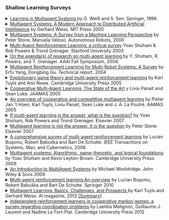 ### Shallow Learning Surveys

<details> <summary> <a href="https://www.emse.fr/~beaune/maml/sen-weiss-MAL99.pdf"> Learning in Multiagent Systems </a>by G. Weiß and S. Sen. Springer, 1996. <a href="link">  </a> </summary> Learning and intelligence are intimately related to each other. It is usually agreed that a system capable of learning deserves to be called intelligent; and conversely, a system being considered as intelligent is, among other things, usually expected to be able to learn. Learning always has to do with the self-improvement of future behavior based on past experience. More precisely, according to the standard artificial intelligence (AI) point of view learning can be informally defined as follows: <br> - </details>

<details> <summary> <a href="https://uma.ac.ir/files/site1/a_akbari_994c8e8/gerhard_weiss___multiagent_systems___a_modern_approach_to_distributed_artificial_intelligence.pdf"> Multiagent Systems: A Modern Approach to Distributed Artificial Intelligence</a> by Gerhard Weiss. MIT Press 2000<a href="https://www.Summary.so/instadeep/Multiagent-Learning-Basics-Challenges-and-Prospect-21cb7b4294b84a4188cafd184a3deed8">   </a></summary> This is the first comprehensive introduction to multiagent systems and contemporary distributed artificial intelligence that is suitable as a textbook. The book provides detailed coverage of basic topics as well as several closely related ones.Unlike traditional textbooks, the book brings together many leading experts, guaranteeing a broad and diverse base of knowledge and expertise. It emphasizes aspects of both theory and application, and provides many illustrations and examples. Also included are thought-provoking exercises of varying degrees of difficulty and a twenty-page glossary of terms found in the study of agents, multiagent systems, and distributed artificial intelligence.The book can be used for teaching as well as self-study, and is designed to meet the needs of both researchers and practitioners. In view of the interdisciplinary nature of the field, it will be a useful reference not only for computer scientists and engineers, but for social scientists and management and organization scientists as well.<br> - </details>

<details> <summary> <a href="https://link.springer.com/content/pdf/10.1023/A:1008942012299.pdf"> Multiagent Systems: A Survey from a Machine Learning Perspective</a> by Peter Stone, Manuela Veloso. Autonomous Robots, 2000<a href="https://www.Summary.so/instadeep/Multiagent-Learning-Basics-Challenges-and-Prospect-21cb7b4294b84a4188cafd184a3deed8">   </a></summary> Distributed Artificial Intelligence (DAI) has existed as a subfield of AI for less than two decades. DAI is concerned with systems that consist of multiple independent entities that interact in a domain. Traditionally, DAI has been divided into two sub-disciplines: Distributed Problem Solving (DPS) focuses on the information management aspects of systems with several components working together towards a common goal; Multiagent Systems (MAS) deals with behavior management in collections of several independent entities, or agents. This survey of MAS is intended to serve as an introduction to the field and as an organizational framework. A series of general multiagent scenarios are presented. For each scenario, the issues that arise are described along with a sampling of the techniques that exist to deal with them. The presented techniques are not exhaustive, but they highlight how multiagent systems can be and have been used to build complex systems. When options exist, the techniques presented are biased towards machine learning approaches. Additional opportunities for applying machine learning to MAS are highlighted and robotic soccer is presented as an appropriate test bed for MAS. This survey does not focus exclusively on robotic systems. However, we believe that much of the prior research in non-robotic MAS is relevant to robotic MAS, and we explicitly discuss several robotic MAS, including all of those presented in this issue. <br> - </details>

<details> <summary> <a href="https://www.cc.gatech.edu/classes/AY2009/cs7641_spring/handouts/MALearning_ACriticalSurvey_2003_0516.pdf"> Multi-Agent Reinforcement Learning: a critical survey</a> Yoav Shoham &  Rob Powers &  Trond Grenager. Stanford University 2003<a href="https://www.Summary.so/instadeep/Multiagent-Learning-Basics-Challenges-and-Prospect-21cb7b4294b84a4188cafd184a3deed8">   </a></summary> We survey the recent work in AI onmulti-agent reinforcement learning(that is, learning in stochastic games). We then argue that, while exciting,this work is flawed. The fundamental flaw is unclarity about the problemor problems being addressed. After tracing a representative sample of therecent literature, we identify four well-defined problems in multi-agent reinforcement learning, single out the problem that in our view is most suitable for AI, and make some remarks about how we believe progress is to be made on this problem<br> - </details>

<details> <summary> <a href="https://www.aaai.org/Papers/Symposia/Fall/2004/FS-04-02/FS04-02-012.pdf"> On the agenda(s) of research on multi-agent learning </a>by Y. Shoham, R. Powers, and T. Grenager. AAAI Fall Symposium, 2004. <a href="link">  </a> </summary> We survey the recent work in AI on multi-agent reinforcement learning (that is, learning in stochastic games). After tracing a representative sample of the recent literature, we argue that, while exciting, much of this work suffers from a fundamental lack of clarity about the problem or problems being addressed. We then propose five well-defined problems in multi-agent reinforcement learning and single out one that in our view is both well-suited for AI and has not yet been adequately addressed. We conclude with some remarks about how we believe progress is to be made on this problem. <br> - </details>

<details> <summary> <a href="https://www.researchgate.net/profile/Dongbing-Gu/publication/2948830_Multiagent_Reinforcement_Learning_for_Multi-Robot_Systems_A_Survey/links/53f5ac820cf2fceacc6f4f1a/Multiagent-Reinforcement-Learning-for-Multi-Robot-Systems-A-Survey.pdf"> Multiagent Reinforcement Learning for Multi-Robot
Systems: A Survey</a> by Erfu Yang, Dongbing Gu. Technical report, 2004<a href="https://www.Summary.so/instadeep/Multiagent-Learning-Basics-Challenges-and-Prospect-21cb7b4294b84a4188cafd184a3deed8">   </a></summary> Multiagent reinforcement learning for multirobot systems is a challenging issue in both robotics and artificial intelligence. With the ever increasing interests in theoretical researches and practical applications, currently there have been a lot of efforts towards providing some solutions to this challenge. However, there are still many difficulties in scaling up the multiagent reinforcement learning to multi-robot systems. The main objective of this paper is to provide a survey, though not completely on the multiagent reinforcement learning in multi-robot systems. After reviewing important advances in this field, some challenging problems and promising research directions are analyzed. A concluding remark is made from the perspectives of the authors.<br> - </details>

<details> <summary> <a href="https://d1wqtxts1xzle7.cloudfront.net/45280831/Evolutionary_game_theory_and_multi-agent20160502-7892-157t9i2-with-cover-page-v2.pdf?Expires=1667939479&Signature=QChoLKlvnMCubxeJU6z1nYFwm3mBpGmlLkzC4iJv1t9mPOU-FM3v-BLgbOZWFjaRtCTjiJGj0ou6krglAxQ7P0k4fGPUNlSTQJ8ojT1tIZXYmwVyiRthGIoGmsz-iKVhEUvFSM-aGR6UvyNYlv1WlM1BShdolSru~iyaKsXvuMIhsldVFcC1ehX06XI~waKzphs3vGat2zS-sT2vmeHzBZCg3Hm4IwrHQwdlAWQcW-8Hfb0RCugzKBsf7BvTahAVG8-oMNXgaISOUze3Hq6~LSwr7L8w3Z5NvpdG12~liV2X-dXAABNBOpaVl8XncIk1CE~2H94prx0tiBtMNf18aA__&Key-Pair-Id=APKAJLOHF5GGSLRBV4ZA"> Evolutionary game theory and multi-agent reinforcement learning</a> by Karl Tuyls and Ann Nowe. Cambridge University Press 2005<a href="https://www.Summary.so/instadeep/Multiagent-Learning-Basics-Challenges-and-Prospect-21cb7b4294b84a4188cafd184a3deed8">   </a></summary> In this paper we survey the basics of reinforcement learning and (evolutionary) game theory, applied to the field of multi-agent systems. This paper contains three parts. We start with an overview on the fundamentals of reinforcement learning. Next we summarize the most important aspects of evolutionary game theory. Finally, we discuss the state-of-the-art of multi-agent reinforcement learning and the mathematical connection with evolutionary game theory.<br> - </details>

<details> <summary> <a href="https://citeseerx.ist.psu.edu/viewdoc/summary?doi=10.1.1.307.6671"> Cooperative Multi-Agent Learning: The State of the Art</a> y  Liviu Panait and Sean Luke. JAAMAS 2005<a href="https://www.Summary.so/instadeep/Multiagent-Learning-Basics-Challenges-and-Prospect-21cb7b4294b84a4188cafd184a3deed8">   </a></summary> Cooperative multi-agent systems (MAS) are ones in which several agents attempt, through their interaction, to jointly solve tasks or to maximize utility. Due to the interactions among the agents, multi-agent problem complexity can rise rapidly with the number of agents or their behavioral sophistication. The challenge this presents to the task of programming solutions to MAS problems has spawned increasing interest in machine learning techniques to automate the search and optimization process. We provide a broad survey of the cooperative multi-agent learning literature. Previous surveys of this area have largely focused on issues common to specific subareas (for example, reinforcement learning, RL or robotics). In this survey we attempt to draw from multi-agent learning work in a spectrum of areas, including RL, evolutionary computation, game theory, complex systems, agent modeling, and robotics. We find that this broad view leads to a division of the work into two categories, each with its own special issues: applying a single learner to discover joint solutions to multi-agent problems (team learning), or using multiple simultaneous learners, often one per agent (concurrent learning). Additionally, we discuss direct and indirect communication in connection with learning, plus open issues in task decomposition, scalability, and adaptive dynamics. We conclude with a presentation of multi-agent learning problem domains, and a list of multi-agent learning resources. Keywords: multi-agent systems, machine learning, multi-agent learning, cooperation, survey.<br> - </details>

<details> <summary> <a href="https://cs.gmu.edu/~sean/papers/LAMAS05Overview.pdf"> An overview of cooperative and competitive multiagent learning</a> by Pieter Jan 't Hoen, Karl Tuyls, Liviu Panait, Sean Luke and J. A. La Poutré. AAMAS 2005<a href="https://www.Summary.so/instadeep/Multiagent-Learning-Basics-Challenges-and-Prospect-21cb7b4294b84a4188cafd184a3deed8">   </a></summary> Multi-agent systems (MASs) is an area ofdistributed artifi-cial intelligence that emphasizes the joint behaviors of agents with somedegree of autonomy and the complexities arising from their interactions.The research on MASs is intensifying, as supported by a growing num-ber of conferences, workshops, and journal papers. In this survey we givean overview of multi-agent learning research in a spectrum of areas, in-cluding reinforcement learning, evolutionary computation, game theory,complex systems, agent modeling, and robotics.MASs range in their description from cooperative to being competitivein nature. To muddle the waters, competitive systems can show appar-ent cooperative behavior, and vice versa. In practice, agents can showa wide range of behaviors in a system, that may either fit the label ofcooperative or competitive, depending on the circumstances. In this sur-vey, we discuss current work on cooperative and competitive MASs andaim to make the distinctions and overlap between the two approachesmore explicit.Lastly, this paper summarizes the papers of the first International work-shop on Learning and Adaptation in MAS (LAMAS) hosted at the fourthInternational Joint Conference on Autonomous Agents and Multi AgentSystems (AAMAS’05) and places the work in the above survey.<br> - </details>

<details> <summary> <a href="https://www.sciencedirect.com/science/article/pii/S0004370207000495"> If multi-agent learning is the answer, what is the question?</a> by Yoav Shoham, Rob Powers  and Trond Grenager. Elsevier 2007<a href="https://www.Summary.so/instadeep/Multiagent-Learning-Basics-Challenges-and-Prospect-21cb7b4294b84a4188cafd184a3deed8">   </a></summary> The area of learning in multi-agent systems is today one of the most fertile grounds for interaction between game theory and artificial intelligence. We focus on the foundational questions in this interdisciplinary area, and identify several distinct agendas that ought to, we argue, be separated. The goal of this article is to start a discussion in the research community that will result in firmer foundations for the area.<br> - </details>

<details> <summary> <a href="https://www.sciencedirect.com/science/article/pii/S0004370207000021"> Multiagent learning is not the answer. It is the question</a> by Peter Stone. Elsevier 2007<a href="https://www.Summary.so/instadeep/Multiagent-Learning-Basics-Challenges-and-Prospect-21cb7b4294b84a4188cafd184a3deed8">   </a></summary> The article by Shoham, Powers, and Grenager called “If multi-agent learning is the answer, what is the question?” does a great job of laying out the current state of the art and open issues at the intersection of game theory and artificial intelligence (AI). However, from the AI perspective, the term “multiagent learning” applies more broadly than can be usefully framed in game theoretic terms. In this larger context, how (and perhaps whether) multiagent learning can be usefully applied in complex domains is still a large open question.<br> - </details>

<details> <summary> <a href="https://www.dcsc.tudelft.nl/~bdeschutter/pub/rep/07_019.pdf"> A comprehensive survey of multi-agent
reinforcement learning</a> by Lucian Buşoniu, Robert Babuška and Bart De Schutte. IEEE Transactions on Systems, Man, and Cybernetics, 2008<a href="https://www.Summary.so/instadeep/Multiagent-Learning-Basics-Challenges-and-Prospect-21cb7b4294b84a4188cafd184a3deed8">   </a></summary> Multi-agent systems are rapidly finding applications in a variety of domains, including robotics, distributed control, telecommunications, and economics. The complexity of many tasks arising in these domains makes them difficult to solve with preprogrammed agent behaviors. The agents must instead discover a solution on their own, using learning. A significant part of the research on multi-agent learning concerns reinforcement learning techniques. This paper provides a comprehensive survey of multi-agent reinforcement learning (MARL). A central issue in the field is the formal statement of the multi-agent learning goal. Different viewpoints on this issue have led to the proposal of many different goals, among which two focal points can be distinguished: stability of the agents’ learning dynamics, and adaptation to the changing behavior of the other agents. The MARL algorithms described in the literature aim—either explicitly or implicitly—at one of these two goals or at a combination of both, in a fully cooperative, fully competitive, or more general setting. A representative selection of these algorithms is discussed in detail in this paper, together with the specific issues that arise in each category. Additionally, the benefits and challenges of MARL are described along with some of the problem domains where MARL techniques have been applied. Finally, an outlook for the field is provided.<br> - </details>

<details> <summary> <a href="http://www.masfoundations.org/mas.pdf"> Multiagent systems: Algorithmic, game-theoretic, and logical foundations</a> by Yoav Shoham and Kevin Leyton-Brown. Cambridge University Press 2009<a href="https://www.Summary.so/instadeep/Multiagent-Learning-Basics-Challenges-and-Prospect-21cb7b4294b84a4188cafd184a3deed8">   </a></summary> TODO: This is a book, we have to make our own abstract<br> - </details>

<details> <summary> <a href="https://www.cs.ox.ac.uk/people/michael.wooldridge/pubs/imas/IMAS2e.html"> An Introduction to MultiAgent Systems</a> by Michael Wooldridge. John Wiley & Sons 2009<a href="https://www.Summary.so/instadeep/Multiagent-Learning-Basics-Challenges-and-Prospect-21cb7b4294b84a4188cafd184a3deed8">   </a></summary> Multiagent systems are a new paradigm for understanding and building distributed systems, where it is assumed that the computational components are autonomous: able to control their own behaviour in the furtherance of their own goals.  The first edition of An Introduction to Multiagent Systems was the first contemporary textbook in the area, and became the standard undergraduate reference work for the field. This second edition has been extended with substantial new material on recent developments in the field, and has been revised and updated throughout. It provides a comprehensive, coherent, and readable introduction to the theory and practice of multiagent systems, while presenting a wealth of discussion topics and pointers into more advanced issues for those wanting to dig deeper.<br> - </details>

<details> <summary> <a href="https://www.dcsc.tudelft.nl/~bdeschutter/pub/rep/10_003.pdf"> Multi-agent reinforcement learning:An overview</a> by Lucian Buşoniu, Robert Babuška and Bart De Schutte. Springer 2010<a href="https://www.Summary.so/instadeep/Multiagent-Learning-Basics-Challenges-and-Prospect-21cb7b4294b84a4188cafd184a3deed8">   </a></summary> Multi-agent systems can be used to address problems in a variety of do-mains, including robotics, distributed control, telecommunications, andeconomics.The complexity of many tasks arising in these domains makes them difficult tosolvewith preprogrammed agent behaviors. The agents must instead discover a solutionon their own, using learning. A significant part of the research on multi-agentlearn-ing concerns reinforcement learning techniques. This chapter reviews arepresenta-tive selection of Multi-Agent Reinforcement Learning (MARL) algorithms for fullycooperative, fully competitive, and more general (neither cooperative norcompeti-tive) tasks. The benefits and challenges of MARL are described. A centralchallengein the field is the formal statement of a multi-agent learning goal; thischapter re-views the learning goals proposed in the literature. The problem domains whereMARL techniques have been applied are briefly discussed. Several MARL algo-rithms are applied to an illustrative example involving the coordinatedtransporta-tion of an object by two cooperative robots. In an outlook for the MARL field,a setof important open issues are identified, and promising research directions toaddressthese issues are outlined.<br> - </details>

<details> <summary> <a href="http://www.weiss-gerhard.info/publications/AI_MAGAZINE_2012_TuylsWeiss.pdf"> Multiagent Learning: Basics, Challenges, and Prospects </a>by Karl Tuyls and Gerhard Weiss. AI magazine, 2012 <a href="https://github.com/instadeepai/awesome-marl/blob/main/Survey%20Papers/Shallow%20learning/Multiagent%20Learning:%20Basics%2C%20Challenges%2C%20and%20Prospects%20by%20Karl%20Tuyls%20and%20Gerhard%20Weiss.md">[Summary]</a> </summary>  Multiagent systems (MAS) are widely accepted as an important method for solving problems of a distributed nature. A key to the success of MAS is efficient and effective multiagent learning (MAL). The past 25 years have seen a great interest and tremendous progress in the field of MAL. This article introduces and overviews this field by presenting its fundamentals, sketching its historical development, and describing some key algorithms for MAL. Moreover, main challenges that the field is facing today are identified.<br> - </details>

<details> <summary> <a href="https://perso.liris.cnrs.fr/laetitia.matignon/index/matignon2012KER.pdf"> Independent reinforcement learners in cooperative markov games: a survey regarding coordination problems</a> by Laetitia Matignon, Guillaume J. Laurent and Nadine Le Fort-Piat. Cambridge University Press 2012<a href="https://www.Summary.so/instadeep/Multiagent-Learning-Basics-Challenges-and-Prospect-21cb7b4294b84a4188cafd184a3deed8">   </a></summary> In the framework of fully cooperative multi-agent systems, independent (non-communicative) agents that learn by reinforcement must overcome several difficulties to manage to coordinate. This paper identifies several challenges responsible for the non-coordination of independent agents: Pareto-selection non-stationarity, stochasticity, alter-exploration and shadowed equilibria. A selection of multi-agent domains is classified according to those challenges: matrix games,Boutilier’s coordination game, predators pursuit domains and a special multi-state game.Moreover, the performance of a range of algorithms for independent reinforcementlearners is evaluated empirically.Those algorithms are Q-learning variants: decentralized Q-learning, distributedQ-learning, hystereticQ-learning, recursive frequency maximum Q-value and win-or-learn fast policy hillclimbing. Anoverview of the learning algorithms’ strengths and weaknesses against each challengeconcludes thepaper and can serve as a basis for choosing the appropriate algorithm for a new domain.Furthermore,the distilled challenges may assist in the design of new learning algorithms thatovercome theseproblems and achieve higher performance in multi-agent applications.<br> - </details>
